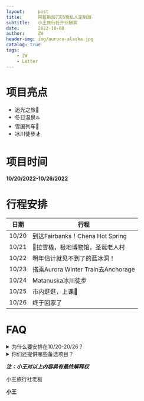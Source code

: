 ```yaml
---
layout:     post
title:      阿拉斯加7天6晚私人定制游
subtitle:   小王旅行社开业酬宾
date:       2022-10-08
author:     ZW
header-img: img/aurora-alaska.jpg
catalog: true
tags:
    - ZW
    - Letter
---
```


# 项目亮点
- 追光之旅:rainbow:
- 冬日温泉:hotsprings:
- 雪国列车:steam_locomotive:
- 冰川徒步:snowboarder:

# 项目时间
**10/20/2022-10/26/2022**

# 行程安排
| 日期 | 行程 |
| --- | --- |
| 10/20 | 到达Fairbanks！Chena Hot Spring |
| 10/21 | :dog:拉雪橇，极地博物馆，圣诞老人村 |
| 10/22 | 明年估计就见不到了的蓝冰洞！ |
| 10/23 | 搭乘Aurora Winter Train去Anchorage |
| 10/24 | Matanuska冰川徒步 |
| 10/25 | 市内逛逛，上课:imp: |
| 10/26 | 终于回家了 |

# FAQ
<details><summary>为什么要安排在10/20-20/26？</summary>
<p>

因为20号和21号极光出现的[概率](https://www.gi.alaska.edu/monitors/aurora-forecast)大！

</p>
</details>

<details><summary>你们还提供哪些备选项目？</summary>
<p>

那可多了！

- 1
- 2

</p>
</details>

***注：小王对以上内容具有最终解释权***

小王旅行社老板

**小王**
